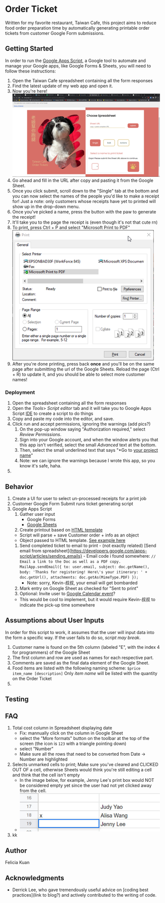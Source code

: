 # Order Ticket

Written for my favorite restaurant, Taiwan Cafe, this project aims to reduce food order preparation time by automatically generating printable order tickets from customer Google Form submissions.

## Getting Started

In order to run the [Google Apps Script](https://script.google.com), a Google tool to automate and manage your Google apps, like Google Forms & Sheets, you will need to follow these instructions:

1. Open the Taiwan Cafe spreadsheet containing all the form responses
2. Find the latest update of my web app and open it.
3. Now you're here!
   ![homepage](images/homepage.png)
4. Go ahead and fill in the URL after copy and pasting it from the Google Sheet.
5. Once you click submit, scroll down to the "Single" tab at the bottom and you can now select the names of the people you'd like to make a receipt for! Just a note: only customers whose receipts have yet to printed will show up in the drop-down menu.
6. Once you've picked a name, press the button with the paw to generate the receipt!
7. It'll take you to the page the receipt is (even though it's not that cute rn)
8. To print, press Ctrl + P and select "Microsoft Print to PDF"
   ![print](images/printing.png)
9. After you're done printing, press back **once** and you'll be on the same page after submitting the url of the Google Sheets. Reload the page (Ctrl + R) to update it, and you should be able to select more customer names!

### Deployment

1. Open the spreadsheet containing all the form responses
2. Open the _Tools_> _Script editor_ tab and it will take you to Google Apps Script [IDE](https://www.codecademy.com/articles/what-is-an-ide "What is an IDE?") to create a script to do things
3. Copy and paste my code into the editor, and save.
4. Click run and accept permissions, ignoring the warnings (add pics?)
   1. On the pop-up window saying "Authorization required," select _Review Permissions_.
   2. Sign into your Google account, and when the window alerts you that this app isn't verified, select the small _Advanced_ text at the bottom.
   3. Then, select the small underlined text that says "\*Go to [your project name](unsafe)"
   4. Note: we can ignore the warnings because I wrote this app, so you know it's safe, haha.
5.

## Behavior

1. Create a UI for user to select un-processed receipts for a print job
2. Customer Google Form Submit runs ticket generating script
3. Google Apps Script
   1. Gather user input
      - Google Forms
      - [Google Sheets](https://developers.google.com/apps-script/guides/sheets#reading_data)
   2. Create printout based on [HTML template](https://developers.google.com/apps-script/guides/html/templates "Google HTML services doc")
   - Script will parse + save Customer order + info as an object
   - Object passed to HTML template. [See example here](https://developers.google.com/apps-script/guides/html/templates#calling_apps_script_functions_from_a_template)
   1. Send completed ticket to email to print - (not exactly related) [Send email from spreadsheet]{https://developers.google.com/apps-script/articles/sending_emails} - Email code i found somewhere:
      `// Email a link to the Doc as well as a PDF copy. MailApp.sendEmail({ to: user.email, subject: doc.getName(), body: 'Thanks for registering! Here\'s your itinerary: ' + doc.getUrl(), attachments: doc.getAs(MimeType.PDF) });`
      - Note: sorry, Kevin-叔叔, your email will get bombarded
   2. Mark entry on Google Sheet as checked for "Sent to print"
   3. Optional: Invite user to [Google Calendar event](https://developers.google.com/apps-script/quickstart/forms "The useful how-to")?
   - This would be cool to implement, but it would require Kevin-叔叔 to indicate the pick-up time somewhere

## Assumptions about User Inputs

In order for this script to work, it assumes that the user will input data into the form a specific way. If the user fails to do so, _script may break_.

1. Customer name is found on the 5th column (labeled "E", with the index 4 for programmers) of the Google Sheet
2. The first column and row are used as names for each respective part.
3. Comments are saved as the final data element of the Google Sheet.
4. Food items are listed with the following naming scheme:
   `$price item_name [description]`
   Only _item name_ will be listed with the quantity on the Order Ticket
5.

## Testing

## FAQ

1. Total cost column in Spreadsheet displaying date
   - Fix: mannually click on the column in Google Sheet
   - select the "More formats" button on the toolbar at the top of the screen (the icon is `123` with a triangle pointing down)
   - select "Number"
   - Make sure all the rows that need to be converted from Date -> Number are highlighted
2. Selects unmarked cells to print; Make sure you've cleared and CLICKED OUT OF a cell, otherwise Sheets would think you're still editing a cell and think that the cell isn't empty
   - In the image below, for example, Jenny Lee's print box would NOT be considered empty yet since the user had not yet clicked away from the cell.
   - ![1](images/FAQ-clarification.jpg)
3. kk

## Author

Felicia Kuan

## Acknowledgments

- Derrick Lee, who gave tremendously useful advice on [coding best practices](link to blog?) and actively contributed to the writing of code.
